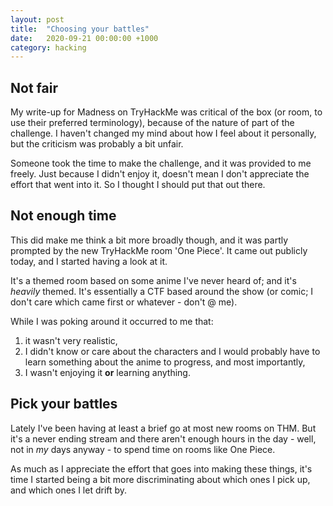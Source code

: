 ```yaml
---
layout: post
title:  "Choosing your battles"
date:   2020-09-21 00:00:00 +1000
category: hacking
---
```


## Not fair
My write-up for Madness on TryHackMe was critical of the box (or room, to use their preferred terminology), because of the nature of part of the challenge. I haven't changed my mind about how I feel about it personally, but the criticism was probably a bit unfair.

Someone took the time to make the challenge, and it was provided to me freely. Just because I didn't enjoy it, doesn't mean I don't appreciate the effort that went into it. So I thought I should put that out there.

## Not enough time
This did make me think a bit more broadly though, and it was partly prompted by the new TryHackMe room 'One Piece'. It came out publicly today, and I started having a look at it.

It's a themed room based on some anime I've never heard of; and it's *heavily* themed. It's essentially a CTF based around the show (or comic; I don't care which came first or whatever - don't @ me). 

While I was poking around it occurred to me that:

1. it wasn't very realistic, 
2. I didn't know or care about the characters and I would probably have to learn something about the anime to progress, and most importantly, 
3. I wasn't enjoying it **or** learning anything.

## Pick your battles
Lately I've been having at least a brief go at most new rooms on THM. But it's a never ending stream and there aren't enough hours in the day - well, not in *my* days anyway - to spend time on rooms like One Piece. 

As much as I appreciate the effort that goes into making these things, it's time I started being a bit more discriminating about which ones I pick up, and which ones I let drift by.
